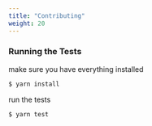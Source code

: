 ```yaml
---
title: "Contributing"
weight: 20
---
```


### Running the Tests

make sure you have everything installed

```bash
$ yarn install
```

run the tests

```bash
$ yarn test
```
